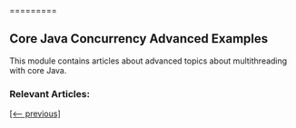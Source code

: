 =========

## Core Java Concurrency Advanced Examples

This module contains articles about advanced topics about multithreading with core Java.

### Relevant Articles: 

[[<-- previous]](/core-java-modules/core-java-concurrency-advanced-2)
